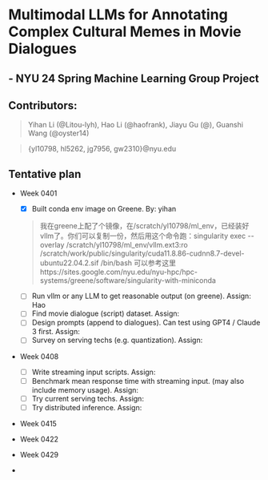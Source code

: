 # Multimodal LLMs for Annotating Complex Cultural Memes in Movie Dialogues
## - NYU 24 Spring Machine Learning Group Project

## Contributors:
> Yihan Li (@Litou-lyh), Hao Li (@haofrank), Jiayu Gu (@), Guanshi Wang (@oyster14)

> {yl10798, hl5262, jg7956, gw2310}@nyu.edu

## Tentative plan
- Week 0401
  - [X] Built conda env image on Greene. By: yihan
  > 我在greene上配了个镜像，在/scratch/yl10798/ml_env，已经装好vllm了。你们可以复制一份，然后用这个命令跑：singularity exec --overlay /scratch/yl10798/ml_env/vllm.ext3:ro /scratch/work/public/singularity/cuda11.8.86-cudnn8.7-devel-ubuntu22.04.2.sif /bin/bash
  > 可以参考这里https://sites.google.com/nyu.edu/nyu-hpc/hpc-systems/greene/software/singularity-with-miniconda

  - [ ] Run vllm or any LLM to get reasonable output (on greene). Assign: Hao
  - [ ] Find movie dialogue (script) dataset. Assign:
  - [ ] Design prompts (append to dialogues). Can test using GPT4 / Claude 3 first. Assign:
  - [ ] Survey on serving techs (e.g. quantization). Assign:

- Week 0408
  - [ ] Write streaming input scripts. Assign:
  - [ ] Benchmark mean response time with streaming input. (may also include memory usage). Assign:
  - [ ] Try current serving techs. Assign:
  - [ ] Try distributed inference. Assign:
- Week 0415
- Week 0422
- Week 0429
- 

